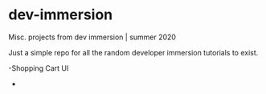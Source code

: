 # dev-immersion
Misc. projects from dev immersion | summer 2020

Just a simple repo for all the random developer immersion tutorials to exist. 

-Shopping Cart UI

-
